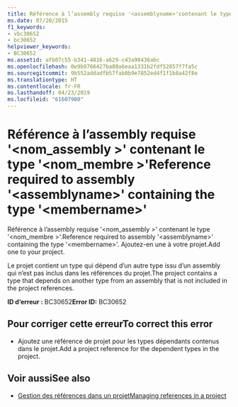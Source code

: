 ```yaml
---
title: Référence à l’assembly requise '<assemblyname>'contenant le type'<membername>'
ms.date: 07/20/2015
f1_keywords:
- vbc30652
- bc30652
helpviewer_keywords:
- BC30652
ms.assetid: afb07c55-b341-4816-a629-c43a98436abc
ms.openlocfilehash: 0e9b9766427ba80a6eaa1331b2fdf52857f7fa5c
ms.sourcegitcommit: 9b552addadfb57fab0b9e7852ed4f1f1b8a42f8e
ms.translationtype: HT
ms.contentlocale: fr-FR
ms.lasthandoff: 04/23/2019
ms.locfileid: "61607980"
---
```

# <a name="reference-required-to-assembly-assemblyname-containing-the-type-membername"></a><span data-ttu-id="697b4-102">Référence à l’assembly requise '\<nom_assembly >' contenant le type '\<nom_membre >'</span><span class="sxs-lookup"><span data-stu-id="697b4-102">Reference required to assembly '\<assemblyname>' containing the type '\<membername>'</span></span>
<span data-ttu-id="697b4-103">Référence à l’assembly requise '\<nom_assembly >' contenant le type '\<nom_membre >'.</span><span class="sxs-lookup"><span data-stu-id="697b4-103">Reference required to assembly '\<assemblyname>' containing the type '\<membername>'.</span></span> <span data-ttu-id="697b4-104">Ajoutez-en une à votre projet.</span><span class="sxs-lookup"><span data-stu-id="697b4-104">Add one to your project.</span></span>  
  
 <span data-ttu-id="697b4-105">Le projet contient un type qui dépend d’un autre type issu d’un assembly qui n’est pas inclus dans les références du projet.</span><span class="sxs-lookup"><span data-stu-id="697b4-105">The project contains a type that depends on another type from an assembly that is not included in the project references.</span></span>  
  
 <span data-ttu-id="697b4-106">**ID d’erreur :** BC30652</span><span class="sxs-lookup"><span data-stu-id="697b4-106">**Error ID:** BC30652</span></span>  
  
## <a name="to-correct-this-error"></a><span data-ttu-id="697b4-107">Pour corriger cette erreur</span><span class="sxs-lookup"><span data-stu-id="697b4-107">To correct this error</span></span>  
  
- <span data-ttu-id="697b4-108">Ajoutez une référence de projet pour les types dépendants contenus dans le projet.</span><span class="sxs-lookup"><span data-stu-id="697b4-108">Add a project reference for the dependent types in the project.</span></span>  
  
## <a name="see-also"></a><span data-ttu-id="697b4-109">Voir aussi</span><span class="sxs-lookup"><span data-stu-id="697b4-109">See also</span></span>

- [<span data-ttu-id="697b4-110">Gestion des références dans un projet</span><span class="sxs-lookup"><span data-stu-id="697b4-110">Managing references in a project</span></span>](/visualstudio/ide/managing-references-in-a-project)
